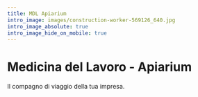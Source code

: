 ```yaml
---
title: MDL Apiarium
intro_image: images/construction-worker-569126_640.jpg
intro_image_absolute: true
intro_image_hide_on_mobile: true
---
```

# Medicina del Lavoro - Apiarium

Il compagno di viaggio della tua impresa.

